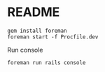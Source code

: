 # README

```
gem install foreman
foreman start -f Procfile.dev
```

Run console
```
foreman run rails console
```


